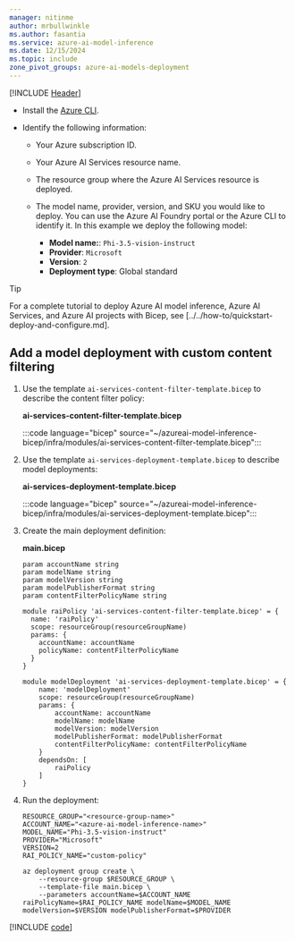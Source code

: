 ```yaml
---
manager: nitinme
author: mrbullwinkle
ms.author: fasantia 
ms.service: azure-ai-model-inference
ms.date: 12/15/2024
ms.topic: include
zone_pivot_groups: azure-ai-models-deployment
---
```


[!INCLUDE [Header](intro.md)]

* Install the [Azure CLI](/cli/azure/).

* Identify the following information:

  * Your Azure subscription ID.

  * Your Azure AI Services resource name.

  * The resource group where the Azure AI Services resource is deployed.

  * The model name, provider, version, and SKU you would like to deploy. You can use the Azure AI Foundry portal or the Azure CLI to identify it. In this example we deploy the following model:

    * **Model name:**: `Phi-3.5-vision-instruct`
    * **Provider**: `Microsoft`
    * **Version**: `2`
    * **Deployment type**: Global standard

> [!TIP]
> For a complete tutorial to deploy Azure AI model inference, Azure AI Services, and Azure AI projects with Bicep, see [../../how-to/quickstart-deploy-and-configure.md].

## Add a model deployment with custom content filtering

1. Use the template `ai-services-content-filter-template.bicep` to describe the content filter policy:

    __ai-services-content-filter-template.bicep__

    :::code language="bicep" source="~/azureai-model-inference-bicep/infra/modules/ai-services-content-filter-template.bicep":::

2. Use the template `ai-services-deployment-template.bicep` to describe model deployments:

    __ai-services-deployment-template.bicep__

    :::code language="bicep" source="~/azureai-model-inference-bicep/infra/modules/ai-services-deployment-template.bicep":::

3. Create the main deployment definition:

    __main.bicep__

    ```bicep
    param accountName string
    param modelName string
    param modelVersion string
    param modelPublisherFormat string
    param contentFilterPolicyName string

    module raiPolicy 'ai-services-content-filter-template.bicep' = {
      name: 'raiPolicy'
      scope: resourceGroup(resourceGroupName)
      params: {
        accountName: accountName
        policyName: contentFilterPolicyName
      }
    }

    module modelDeployment 'ai-services-deployment-template.bicep' = {
        name: 'modelDeployment'
        scope: resourceGroup(resourceGroupName)
        params: {
            accountName: accountName
            modelName: modelName
            modelVersion: modelVersion
            modelPublisherFormat: modelPublisherFormat
            contentFilterPolicyName: contentFilterPolicyName
        }
        dependsOn: [
            raiPolicy
        ]
    }
    ```

4. Run the deployment:

    ```azurecli
    RESOURCE_GROUP="<resource-group-name>"
    ACCOUNT_NAME="<azure-ai-model-inference-name>" 
    MODEL_NAME="Phi-3.5-vision-instruct"
    PROVIDER="Microsoft"
    VERSION=2
    RAI_POLICY_NAME="custom-policy"
    
    az deployment group create \
        --resource-group $RESOURCE_GROUP \
        --template-file main.bicep \
        --parameters accountName=$ACCOUNT_NAME raiPolicyName=$RAI_POLICY_NAME modelName=$MODEL_NAME modelVersion=$VERSION modelPublisherFormat=$PROVIDER
    ```

[!INCLUDE [code](code.md)]